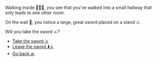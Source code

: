 Walking inside 🚶🏻‍♂️, you see that you've walked into a small hallway that only leads to one other room.

On the wall 🧱, you notice a large, great sword placed on a stand ⚔.

Will you take the sword ⚔?


- [ Take the sword ⚔️](4-A.md)
- [ Leave the sword ⬇️⚔](4-B.md)
- [ Go back 🔙](3-B.md)
